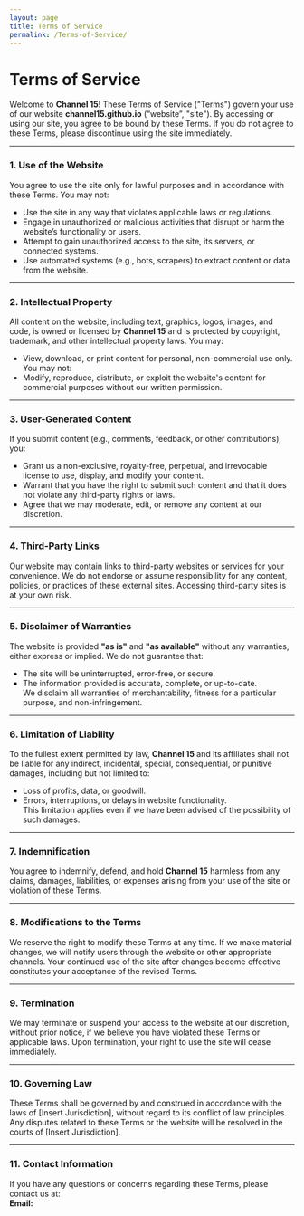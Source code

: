 ```yaml
---
layout: page
title: Terms of Service
permalink: /Terms-of-Service/
---
```


# Terms of Service  

Welcome to **Channel 15**! These Terms of Service ("Terms") govern your use of our website **channel15.github.io** (“website”, "site"). By accessing or using our site, you agree to be bound by these Terms. If you do not agree to these Terms, please discontinue using the site immediately.  

---

### 1. Use of the Website  
You agree to use the site only for lawful purposes and in accordance with these Terms. You may not:  
- Use the site in any way that violates applicable laws or regulations.  
- Engage in unauthorized or malicious activities that disrupt or harm the website’s functionality or users.  
- Attempt to gain unauthorized access to the site, its servers, or connected systems.  
- Use automated systems (e.g., bots, scrapers) to extract content or data from the website.  

---

### 2. Intellectual Property  
All content on the website, including text, graphics, logos, images, and code, is owned or licensed by **Channel 15** and is protected by copyright, trademark, and other intellectual property laws. You may:  
- View, download, or print content for personal, non-commercial use only.  
You may not:  
- Modify, reproduce, distribute, or exploit the website's content for commercial purposes without our written permission.  

---

### 3. User-Generated Content  
If you submit content (e.g., comments, feedback, or other contributions), you:  
- Grant us a non-exclusive, royalty-free, perpetual, and irrevocable license to use, display, and modify your content.  
- Warrant that you have the right to submit such content and that it does not violate any third-party rights or laws.  
- Agree that we may moderate, edit, or remove any content at our discretion.  

---

### 4. Third-Party Links  
Our website may contain links to third-party websites or services for your convenience. We do not endorse or assume responsibility for any content, policies, or practices of these external sites. Accessing third-party sites is at your own risk.  

---

### 5. Disclaimer of Warranties  
The website is provided **"as is"** and **"as available"** without any warranties, either express or implied. We do not guarantee that:  
- The site will be uninterrupted, error-free, or secure.  
- The information provided is accurate, complete, or up-to-date.  
We disclaim all warranties of merchantability, fitness for a particular purpose, and non-infringement.  

---

### 6. Limitation of Liability  
To the fullest extent permitted by law, **Channel 15** and its affiliates shall not be liable for any indirect, incidental, special, consequential, or punitive damages, including but not limited to:  
- Loss of profits, data, or goodwill.  
- Errors, interruptions, or delays in website functionality.  
This limitation applies even if we have been advised of the possibility of such damages.  

---

### 7. Indemnification  
You agree to indemnify, defend, and hold **Channel 15** harmless from any claims, damages, liabilities, or expenses arising from your use of the site or violation of these Terms.  

---

### 8. Modifications to the Terms  
We reserve the right to modify these Terms at any time. If we make material changes, we will notify users through the website or other appropriate channels. Your continued use of the site after changes become effective constitutes your acceptance of the revised Terms.  

---

### 9. Termination  
We may terminate or suspend your access to the website at our discretion, without prior notice, if we believe you have violated these Terms or applicable laws. Upon termination, your right to use the site will cease immediately.  

---

### 10. Governing Law  
These Terms shall be governed by and construed in accordance with the laws of [Insert Jurisdiction], without regard to its conflict of law principles. Any disputes related to these Terms or the website will be resolved in the courts of [Insert Jurisdiction].  

---

### 11. Contact Information  
If you have any questions or concerns regarding these Terms, please contact us at:  
**Email:** 